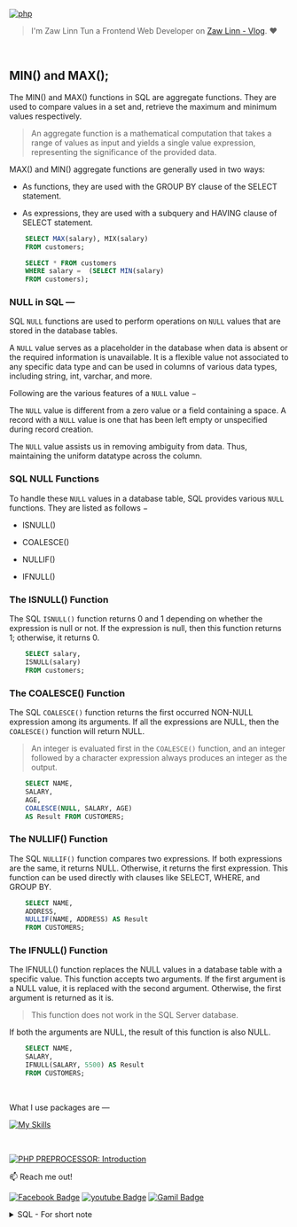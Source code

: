 [![php](https://img.shields.io/badge/PHP-000?style=for-the-badge—=ko-fi—=white)](#)

> I'm Zaw Linn Tun a Frontend Web Developer on [Zaw Linn - Vlog](https://www.github.com/zawlinn-vlog). :heart:

<!-- #### PROJECT SIMPLE &mdash; -->

<!-- ![PROJECT_IMG](./assets/img/sample.png) -->

<br/>

## MIN() and MAX();

The MIN() and MAX() functions in SQL are aggregate functions. They are used to compare values in a set and, retrieve the maximum and minimum values respectively.

> An aggregate function is a mathematical computation that takes a range of values as input and yields a single value expression, representing the significance of the provided data.

MAX() and MIN() aggregate functions are generally used in two ways:

- As functions, they are used with the GROUP BY clause of the SELECT statement.

- As expressions, they are used with a subquery and HAVING clause of SELECT statement.

```sql
    SELECT MAX(salary), MIX(salary)
    FROM customers;
```

```sql
    SELECT * FROM customers
    WHERE salary =  (SELECT MIN(salary)
    FROM customers);
```

### NULL in SQL &mdash;

SQL `NULL` functions are used to perform operations on `NULL` values that are stored in the database tables.

A `NULL` value serves as a placeholder in the database when data is absent or the required information is unavailable. It is a flexible value not associated to any specific data type and can be used in columns of various data types, including string, int, varchar, and more.

Following are the various features of a `NULL` value −

The `NULL` value is different from a zero value or a field containing a space. A record with a `NULL` value is one that has been left empty or unspecified during record creation.

The `NULL` value assists us in removing ambiguity from data. Thus, maintaining the uniform datatype across the column.

### SQL NULL Functions

To handle these `NULL` values in a database table, SQL provides various `NULL` functions. They are listed as follows −

- ISNULL()

- COALESCE()

- NULLIF()

- IFNULL()

### The ISNULL() Function

The SQL `ISNULL()` function returns 0 and 1 depending on whether the expression is null or not. If the expression is null, then this function returns 1; otherwise, it returns 0.

```sql
    SELECT salary,
    ISNULL(salary)
    FROM customers;
```

### The COALESCE() Function

The SQL `COALESCE()` function returns the first occurred NON-NULL expression among its arguments. If all the expressions are NULL, then the `COALESCE()` function will return NULL.

> An integer is evaluated first in the `COALESCE()` function, and an integer followed by a character expression always produces an integer as the output.

```sql
    SELECT NAME,
    SALARY,
    AGE,
    COALESCE(NULL, SALARY, AGE)
    AS Result FROM CUSTOMERS;
```

### The NULLIF() Function

The SQL `NULLIF()` function compares two expressions. If both expressions are the same, it returns NULL. Otherwise, it returns the first expression. This function can be used directly with clauses like SELECT, WHERE, and GROUP BY.

```sql
    SELECT NAME,
    ADDRESS,
    NULLIF(NAME, ADDRESS) AS Result
    FROM CUSTOMERS;
```

### The IFNULL() Function

The IFNULL() function replaces the NULL values in a database table with a specific value. This function accepts two arguments. If the first argument is a NULL value, it is replaced with the second argument. Otherwise, the first argument is returned as it is.

> This function does not work in the SQL Server database.

If both the arguments are NULL, the result of this function is also NULL.

```sql
    SELECT NAME,
    SALARY,
    IFNULL(SALARY, 5500) AS Result
    FROM CUSTOMERS;

```

<br>

<!-- ![Screenshot of Project](./s1.png) -->

What I use packages are &mdash;

[![My Skills](https://skillicons.dev/icons?i=mysql,npm,git,github,vscode&perline=3)](https://skillicons.dev)

<br>

[![PHP PREPROCESSOR: Introduction](https://img.shields.io/badge/PHP_PREPROCESSOR_—-000?style=for-the-badge—=ko-fi—=white)](#)

📫 Reach me out!

[![Facebook Badge](https://img.shields.io/badge/-@zawlinn_vlog-1ca0f1?style=flat&labelColor=1ca0f1&logo=facebook&logoColor=white&link=https://faebook.com/zawlinn_profile)](https://facebook.com/zawlinn.vlog)
[![youtube Badge](https://img.shields.io/badge/-zawlinn_vlog-c0392b?style=flat&labelColor=c0392b&logo=youtube&logoColor=white)](https://youtube.com/@zawlinn-vlog)
[![Gamil Badge](https://img.shields.io/badge/-zawlinn.profile-c0392b?style=flat&labelColor=c0392b&logo=gmail&logoColor=white)](mailto:zawlinn.profile@gmail.com)

<!-- TODO: Add last video link -->

<details>
    <summary>
        SQL - For short note
    </summary>
    <br/>

- :earth_asia: I’m currently working at @Mae Sot Market as a sale staff
- :computer: Most used line of code git commit -m "Initial Commit"
- :brain: I’m looking for help with Outstanding Video ideas.
- :mailbox_with_mail: How to reach me: zawlinn.profile@gmail.com.
- :heart: In a relationship with React
</details>
